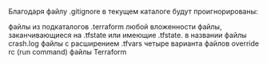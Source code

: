 Благодаря файлу .gitignore в текущем каталоге будут проигнорированы:

файлы из подкаталогов .terraform любой вложенности
файлы, заканчивающиеся на .tfstate или имеющие .tfstate. в названии
файлы crash.log
файлы с расширением .tfvars
четыре варианта файлов override
rc (run command) файлы Terraform
